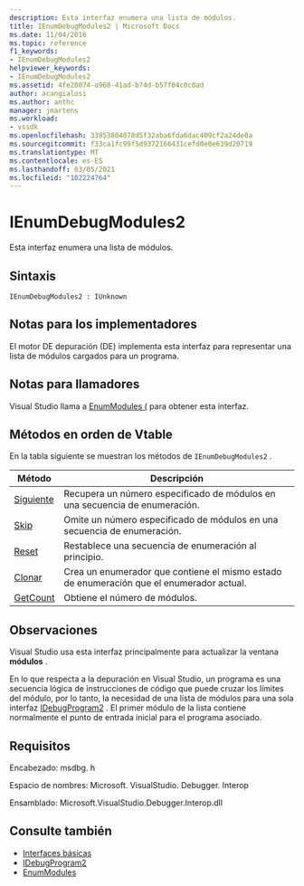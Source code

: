 ```yaml
---
description: Esta interfaz enumera una lista de módulos.
title: IEnumDebugModules2 | Microsoft Docs
ms.date: 11/04/2016
ms.topic: reference
f1_keywords:
- IEnumDebugModules2
helpviewer_keywords:
- IEnumDebugModules2
ms.assetid: 4fe28074-a960-41ad-b74d-b57f04c0c0ad
author: acangialosi
ms.author: anthc
manager: jmartens
ms.workload:
- vssdk
ms.openlocfilehash: 33853804078d5f32aba6fda6dac409cf2a24de0a
ms.sourcegitcommit: f33ca1fc99f5d9372166431cefd0e0e639d20719
ms.translationtype: MT
ms.contentlocale: es-ES
ms.lasthandoff: 03/05/2021
ms.locfileid: "102224764"
---
```

# <a name="ienumdebugmodules2"></a>IEnumDebugModules2
Esta interfaz enumera una lista de módulos.

## <a name="syntax"></a>Sintaxis

```
IEnumDebugModules2 : IUnknown
```

## <a name="notes-for-implementers"></a>Notas para los implementadores
 El motor DE depuración (DE) implementa esta interfaz para representar una lista de módulos cargados para un programa.

## <a name="notes-for-callers"></a>Notas para llamadores
 Visual Studio llama a [EnumModules (](../../../extensibility/debugger/reference/idebugprogram2-enummodules.md) para obtener esta interfaz.

## <a name="methods-in-vtable-order"></a>Métodos en orden de Vtable
 En la tabla siguiente se muestran los métodos de `IEnumDebugModules2` .

|Método|Descripción|
|------------|-----------------|
|[Siguiente](../../../extensibility/debugger/reference/ienumdebugmodules2-next.md)|Recupera un número especificado de módulos en una secuencia de enumeración.|
|[Skip](../../../extensibility/debugger/reference/ienumdebugmodules2-skip.md)|Omite un número especificado de módulos en una secuencia de enumeración.|
|[Reset](../../../extensibility/debugger/reference/ienumdebugmodules2-reset.md)|Restablece una secuencia de enumeración al principio.|
|[Clonar](../../../extensibility/debugger/reference/ienumdebugmodules2-clone.md)|Crea un enumerador que contiene el mismo estado de enumeración que el enumerador actual.|
|[GetCount](../../../extensibility/debugger/reference/ienumdebugmodules2-getcount.md)|Obtiene el número de módulos.|

## <a name="remarks"></a>Observaciones
 Visual Studio usa esta interfaz principalmente para actualizar la ventana **módulos** .

 En lo que respecta a la depuración en Visual Studio, un programa es una secuencia lógica de instrucciones de código que puede cruzar los límites del módulo, por lo tanto, la necesidad de una lista de módulos para una sola interfaz [IDebugProgram2](../../../extensibility/debugger/reference/idebugprogram2.md) . El primer módulo de la lista contiene normalmente el punto de entrada inicial para el programa asociado.

## <a name="requirements"></a>Requisitos
 Encabezado: msdbg. h

 Espacio de nombres: Microsoft. VisualStudio. Debugger. Interop

 Ensamblado: Microsoft.VisualStudio.Debugger.Interop.dll

## <a name="see-also"></a>Consulte también
- [Interfaces básicas](../../../extensibility/debugger/reference/core-interfaces.md)
- [IDebugProgram2](../../../extensibility/debugger/reference/idebugprogram2.md)
- [EnumModules](../../../extensibility/debugger/reference/idebugprogram2-enummodules.md)
